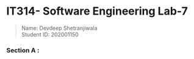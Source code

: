# IT314- Software Engineering  Lab-7

> Name: Devdeep Shetranjiwala  <br> 
> Student ID: 202001150

### Section A : 

